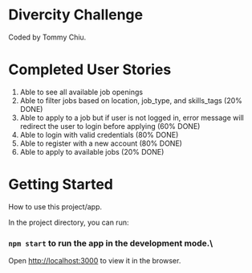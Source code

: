 # Divercity Challenge

Coded by Tommy Chiu.

# Completed User Stories

  1. Able to see all available job openings
  2. Able to filter jobs based on location, job_type, and skills_tags (20% DONE)
  3. Able to apply to a job but if user is not logged in, error message will redirect the user to login before applying (60% DONE)
  4. Able to login with valid credentials (80% DONE)
  5. Able to register with a new account (80% DONE)
  6. Able to apply to available jobs (20% DONE)

# Getting Started

How to use this project/app.

In the project directory, you can run:

### `npm start` to run the app in the development mode.\
Open [http://localhost:3000](http://localhost:3000) to view it in the browser.




